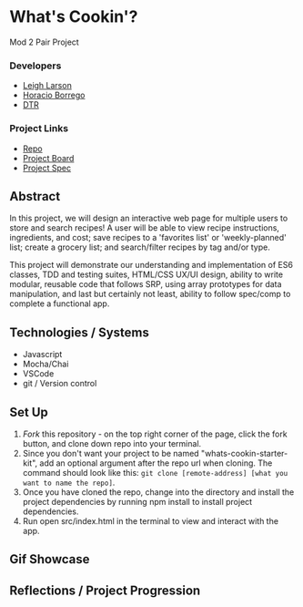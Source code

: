 # What's Cookin'?
Mod 2 Pair Project

### Developers
- [Leigh Larson](https://github.com/leighlars)
- [Horacio Borrego](https://github.com/H-Bo214)
- [DTR](https://gist.github.com/leighlars/d64f32a60448999d263e3d16af8b7e8d)

### Project Links
- [Repo](https://github.com/leighlars/whats-cookin-starter-kit)
- [Project Board](https://github.com/leighlars/whats-cookin-starter-kit/projects/1)
- [Project Spec](https://frontend.turing.io/projects/whats-cookin.html)

## Abstract 
In this project, we will design an interactive web page for multiple users to store and search recipes! A user will be able to view recipe instructions, ingredients, and cost; save recipes to a 'favorites list' or 'weekly-planned' list; create a grocery list; and search/filter recipes by tag and/or type.

This project will demonstrate our understanding and implementation of ES6 classes, TDD and testing suites, HTML/CSS UX/UI design, ability to write modular, reusable code that follows SRP, using array prototypes for data manipulation, and last but certainly not least, ability to follow spec/comp to complete a functional app.

## Technologies / Systems
- Javascript
- Mocha/Chai
- VSCode 
- git / Version control

## Set Up 

1. *Fork* this repository - on the top right corner of the page, click the fork button, and clone down repo into your terminal. 
2. Since you don't want your project to be named "whats-cookin-starter-kit", add an optional argument after the repo url when cloning. The command should look like this: `git clone [remote-address] [what you want to name the repo]`.
3. Once you have cloned the repo, change into the directory and install the project dependencies by running npm install to install project dependencies.
4. Run open src/index.html in the terminal to view and interact with the app.

## Gif Showcase

## Reflections / Project Progression
